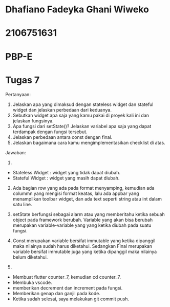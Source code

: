 # Dhafiano Fadeyka Ghani Wiweko
# 2106751631
# PBP-E
# Tugas 7

Pertanyaan:

1. Jelaskan apa yang dimaksud dengan stateless widget dan stateful widget dan jelaskan perbedaan dari keduanya.
2. Sebutkan widget apa saja yang kamu pakai di proyek kali ini dan jelaskan fungsinya.
3. Apa fungsi dari setState()? Jelaskan variabel apa saja yang dapat terdampak dengan fungsi tersebut.
4. Jelaskan perbedaan antara const dengan final.
5. Jelaskan bagaimana cara kamu mengimplementasikan checklist di atas.

Jawaban:

1. 
- Stateless Widget : widget yang tidak dapat diubah.
- Stateful Widget : widget yang masih dapat diubah.

2. Ada bagian row yang ada pada format menyamping, kemudian ada colummn yang mengisi format keatas, lalu ada appbar yang menampilkan toolbar widget, dan ada text seperti string atau int dalam satu line.

3. setState berfungsi sebagai alarm atau yang memberitahu ketika sebuah object pada framework berubah. Variable yang akan bisa berubah merupakan variable-variable yang yang ketika diubah pada suatu fungsi.

4. Const merupakan variable bersifat immutable yang ketika dipanggil maka nilainya sudah harus diketahui. Sedangkan Final merupakan variable bersifat immutable juga yang ketika dipanggil maka nilainya belum diketahui.

5. 
- Membuat flutter counter_7, kemudian cd counter_7.
- Membuka vscode.
- memberikan decrement dan increment pada fungsi.
- Memberikan genap dan ganjil pada kode.
- Ketika sudah selesai, saya melakukan git commit push.

